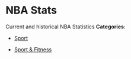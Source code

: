 # NBA Stats


Current and historical NBA Statistics
**Categories**:

- [Sport](https://github/awesome-apis/awesome-apis#sport)

- [Sport & Fitness](https://github/awesome-apis/awesome-apis#sport-and-fitness)



